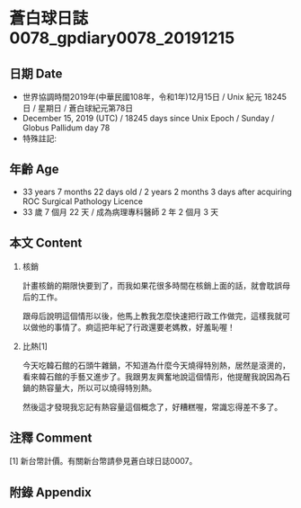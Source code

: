 # 蒼白球日誌0078_gpdiary0078_20191215 #

## 日期 Date ##

* 世界協調時間2019年(中華民國108年，令和1年)12月15日 / Unix 紀元 18245 日 / 星期日 / 蒼白球紀元第78日
* December 15, 2019 (UTC) / 18245 days since Unix Epoch / Sunday / Globus Pallidum day 78
* 特殊註記:

## 年齡 Age ##

* 33 years 7 months 22 days old / 2 years 2 months 3 days after acquiring ROC Surgical Pathology Licence
* 33 歲 7 個月 22 天 / 成為病理專科醫師 2 年 2 個月 3 天

## 本文 Content ##

1. 核銷

    計畫核銷的期限快要到了，而我如果花很多時間在核銷上面的話，就會耽誤母后的工作。

    跟母后說明這個情形以後，他馬上教我怎麼快速把行政工作做完，這樣我就可以做他的事情了。痾這把年紀了行政還要老媽教，好羞恥喔！
    
2. 比熱[1]

    今天吃韓石館的石頭牛雜鍋，不知道為什麼今天燒得特別熱，居然是滾燙的，看來韓石館的手藝又進步了。我跟男友興奮地說這個情形，他提醒我說因為石鍋的熱容量大，所以可以燒得特別熱。

    然後這才發現我忘記有熱容量這個概念了，好糟糕喔，常識忘得差不多了。

## 注釋 Comment ##

[1] 新台幣計價。有關新台幣請參見蒼白球日誌0007。

## 附錄 Appendix ##

